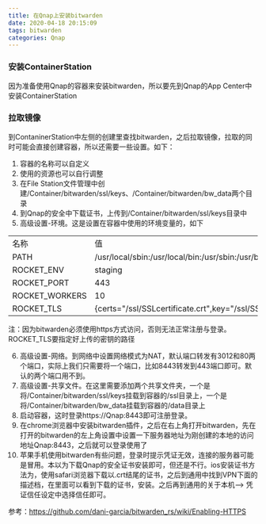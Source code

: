 ```yaml
---
title: 在Qnap上安装bitwarden
date: 2020-04-18 20:15:09
tags: bitwarden
categories: Qnap
---
```


### 安装ContainerStation

因为准备使用Qnap的容器来安装bitwarden，所以要先到Qnap的App Center中安装ContainerStation



### 拉取镜像

到ContaninerStation中左侧的创建里查找bitwarden，之后拉取镜像，拉取的同时可能会直接创建容器，所以还需要一些设置。如下：

1.  容器的名称可以自定义
2.  使用的资源也可以自行调整
3.  在File Station文件管理中创建/Container/bitwarden/ssl/keys、/Container/bitwarden/bw_data两个目录
4.  到Qnap的安全中下载证书，上传到/Container/bitwarden/ssl/keys目录中
5.  高级设置-环境。这是设置在容器中使用的环境变量的，如下

|                |                                                              |
| -------------- | ------------------------------------------------------------ |
| 名称           | 值                                                           |
| PATH           | /usr/local/sbin:/usr/local/bin:/usr/sbin:/usr/bin:/sbin:/bin |
| ROCKET_ENV     | staging                                                      |
| ROCKET_PORT    | 443                                                          |
| ROCKET_WORKERS | 10                                                           |
| ROCKET_TLS     | {certs="/ssl/SSLcertificate.crt",key="/ssl/SSLprivatekey.key"} |

注：因为bitwarden必须使用https方式访问，否则无法正常注册与登录。ROCKET_TLS要指定好上传的密钥的路径

6.  高级设置-网络。到网络中设置网络模式为NAT，默认端口转发有3012和80两个端口，实际上我们只需要将一个端口，比如8443转发到443端口即可。默认的两个端口用不到。
7.  高级设置-共享文件。在这里需要添加两个共享文件夹，一个是将/Container/bitwarden/ssl/keys挂载到容器的/ssl目录上，一个是将/Container/bitwarden/bw_data挂载到容器的/data目录上
8.  启动容器，这时登录https://Qnap:8443即可注册登录。
9.  在chrome浏览器中安装bitwarden插件，之后在右上角打开bitwarden，先在打开的bitwarden的左上角设置中设置一下服务器地址为刚创建的本地的访问地址Qnap:8443，之后就可以登录使用了
10.  苹果手机使用bitwarden有些问题，登录时提示凭证无效，连接的服务器可能是冒用。本以为下载Qnap的安全证书安装即可，但还是不行。ios安装证书方法为，使用safari浏览器下载以.crt结尾的证书，之后到通用中找到VPN下面的描述档，在里面可以看到下载的证书，安装。之后再到通用的关于本机--> 凭证信任设定中选择信任即可。

参考：https://github.com/dani-garcia/bitwarden_rs/wiki/Enabling-HTTPS





